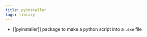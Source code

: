 ```yaml
---
title: pyinstaller
tags: library
---
```


- [[pyinstaller]] package to make a python script into a `.exe` file